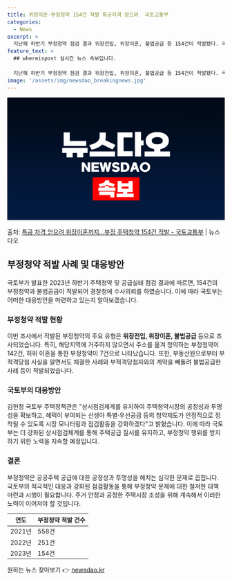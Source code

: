 ```yaml
---
title: 위장이혼·부정청약 154건 적발 특공자격 얻으려  국토교통부
categories:
  - News
excerpt: >
  지난해 하반기 부정청약 점검 결과 위장전입, 위장이혼, 불법공급 등 154건이 적발됐다. 국토교통부는 202…
feature_text: >
  ## whereispost 실시간 뉴스 속보입니다.

  지난해 하반기 부정청약 점검 결과 위장전입, 위장이혼, 불법공급 등 154건이 적발됐다. 국토교통부는 202…
image: '/assets/img/newsdao_breakingnews.jpg'
---
```


![뉴스다오 속보](/assets/img/newsdao_breakingnews.jpg)

<p>출처: <a href="https://newsdao.kr/3605" rel="dofollow">특공 자격 얻으려 위장이혼까지…부정 주택청약 154건 적발 - 국토교통부</a> | 뉴스다오</p>

<h2 data-ke-size="size26">부정청약 적발 사례 및 대응방안</h2>
국토부가 발표한 2023년 하반기 주택청약 및 공급실태 점검 결과에 따르면, 154건의 부정청약과 불법공급이 적발되어 경찰청에 수사의뢰를 하였습니다. 이에 따라 국토부는 어떠한 대응방안을 마련하고 있는지 알아보겠습니다.

<p data-ke-size="size16"></p>

<h3>부정청약 적발 현황</h3>
이번 조사에서 적발된 부정청약의 주요 유형은 <b>위장전입, 위장이혼, 불법공급</b> 등으로 조사되었습니다. 특히, 해당지역에 거주하지 않으면서 주소를 옮겨 청약하는 부정청약이 142건, 허위 이혼을 통한 부정청약이 7건으로 나타났습니다. 또한, 부동산원으로부터 부적격당첨 사실을 알면서도 체결한 사례와 부적격당첨자와의 계약을 빼돌려 불법공급한 사례 등이 적발되었습니다.

<p data-ke-size="size16"></p>

<h3>국토부의 대응방안</h3>
김헌정 국토부 주택정책관은 "상시점검체계를 유지하여 주택청약시장의 공정성과 투명성을 확보하고, 혜택이 부여되는 신생아 특별·우선공급 등의 청약제도가 안정적으로 정착될 수 있도록 시장 모니터링과 점검활동을 강화하겠다"고 밝혔습니다. 이에 따라 국토부는 더 강화된 상시점검체계를 통해 주택공급 질서를 유지하고, 부정청약 행위를 방지하기 위한 노력을 지속할 예정입니다.

<p data-ke-size="size16"></p>

<h3>결론</h3>
부정청약은 공공주택 공급에 대한 공정성과 투명성을 해치는 심각한 문제로 꼽힙니다. 국토부의 적극적인 대응과 강화된 점검활동을 통해 부정청약 문제에 대한 철저한 대책 마련과 시행이 필요합니다. 주거 안정과 공정한 주택시장 조성을 위해 계속해서 이러한 노력이 이어져야 할 것입니다.

<p data-ke-size="size16"></p>

<table>
    <thead>
        <tr>
            <th>연도</th>
            <th>부정청약 적발 건수</th>
        </tr>
    </thead>
    <tbody>
        <tr>
            <td>2021년</td>
            <td>558건</td>
        </tr>
        <tr>
            <td>2022년</td>
            <td>251건</td>
        </tr>
        <tr>
            <td>2023년</td>
            <td>154건</td>
        </tr>
    </tbody>
</table>
 

원하는 뉴스 찾아보기 👉 <a href="https://newsdao.kr" rel="dofollow">newsdao.kr</a>


